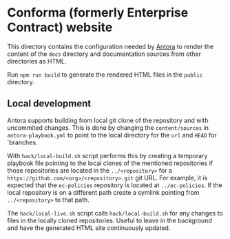 # Conforma (formerly Enterprise Contract) website

This directory contains the configuration needed by [Antora][antora] to render
the content of the `docs` directory and documentation sources from other
directories as HTML.

Run `npm run build` to generate the rendered HTML files in the `public`
directory.

## Local development

Antora supports building from local git clone of the repository and with
uncommited changes. This is done by changing the `content/sources` in
`antora-playbook.yml` to point to the local directory for the `url` and `HEAD`
for `branches.

With `hack/local-build.sh` script performs this by creating a temporary playbook
file pointing to the local clones of the mentioned repositories if those
repositories are located in the `../<repository>` for a
`https://github.com/<org>/<repository>.git` git URL. For example, it is expected
that the `ec-policies` repository is located at `../ec-policies`. If the local
repository is on a different path create a symlink pointing from
`../<repository>` to that path.

The `hack/local-live.sh` script calls `hack/local-build.sh` for any changes to
files in the locally cloned repositories. Useful to leave in the background and
have the generated HTML site continuously updated.

[antora]: https://docs.antora.org/
